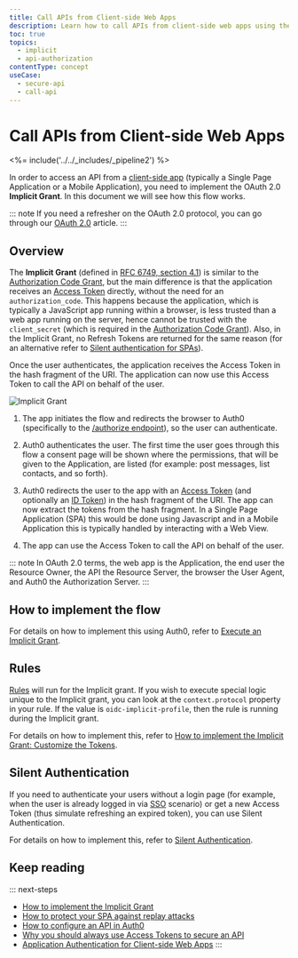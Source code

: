 ```yaml
---
title: Call APIs from Client-side Web Apps
description: Learn how to call APIs from client-side web apps using the OAuth 2.0 Implicit Grant.
toc: true
topics:
  - implicit
  - api-authorization
contentType: concept
useCase:
  - secure-api
  - call-api
---
```

# Call APIs from Client-side Web Apps

<%= include('../../_includes/_pipeline2') %>

In order to access an API from a [client-side app](/quickstart/spa) (typically a Single Page Application or a Mobile Application), you need to implement the OAuth 2.0 **Implicit Grant**. In this document we will see how this flow works.

::: note
If you need a refresher on the OAuth 2.0 protocol, you can go through our [OAuth 2.0](/protocols/oauth2) article.
:::

## Overview

The **Implicit Grant** (defined in [RFC 6749, section 4.1](https://tools.ietf.org/html/rfc6749#section-4.2)) is similar to the [Authorization Code Grant](/api-auth/grant/authorization-code), but the main difference is that the application receives an [Access Token](/tokens/access-token) directly, without the need for an `authorization_code`. This happens because the application, which is typically a JavaScript app running within a browser, is less trusted than a web app running on the server, hence cannot be trusted with the `client_secret` (which is required in the [Authorization Code Grant](/api-auth/grant/authorization-code)). Also, in the Implicit Grant, no Refresh Tokens are returned for the same reason (for an alternative refer to [Silent authentication for SPAs](/api-auth/tutorials/silent-authentication)).

Once the user authenticates, the application receives the Access Token in the hash fragment of the URI. The application can now use this Access Token to call the API on behalf of the user.

![Implicit Grant](/media/articles/api-auth/implicit-grant.png)

 1. The app initiates the flow and redirects the browser to Auth0 (specifically to the [/authorize endpoint](/api/authentication#implicit-grant)), so the user can authenticate.

 1. Auth0 authenticates the user. The first time the user goes through this flow a consent page will be shown where the permissions, that will be given to the Application, are listed (for example: post messages, list contacts, and so forth).

 1. Auth0 redirects the user to the app with an [Access Token](/tokens/access-token) (and optionally an [ID Token](/tokens/id-token)) in the hash fragment of the URI. The app can now extract the tokens from the hash fragment. In a Single Page Application (SPA) this would be done using Javascript and in a Mobile Application this is typically handled by interacting with a Web View.

 1. The app can use the Access Token to call the API on behalf of the user.

::: note
In OAuth 2.0 terms, the web app is the Application, the end user the Resource Owner, the API the Resource Server, the browser the User Agent, and Auth0 the Authorization Server.
:::

## How to implement the flow

For details on how to implement this using Auth0, refer to [Execute an Implicit Grant](/api-auth/tutorials/implicit-grant).

## Rules

[Rules](/rules) will run for the Implicit grant. If you wish to execute special logic unique to the Implicit grant, you can look at the `context.protocol` property in your rule. If the value is `oidc-implicit-profile`, then the rule is running during the Implicit grant.

For details on how to implement this, refer to [How to implement the Implicit Grant: Customize the Tokens](/api-auth/tutorials/implicit-grant#optional-customize-the-tokens).

## Silent Authentication

If you need to authenticate your users without a login page (for example, when the user is already logged in via [SSO](/sso) scenario) or get a new Access Token (thus simulate refreshing an expired token), you can use Silent Authentication.

For details on how to implement this, refer to [Silent Authentication](/api-auth/tutorials/silent-authentication).

## Keep reading

::: next-steps
* [How to implement the Implicit Grant](/api-auth/tutorials/implicit-grant)
* [How to protect your SPA against replay attacks](/api-auth/tutorials/nonce)
* [How to configure an API in Auth0](/apis)
* [Why you should always use Access Tokens to secure an API](/api-auth/why-use-access-tokens-to-secure-apis)
* [Application Authentication for Client-side Web Apps](/application-auth/client-side-web)
:::
